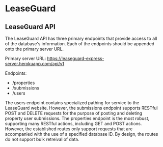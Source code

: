 # LeaseGuard

## LeaseGuard API 

The LeaseGuard API has three primary endpoints that provide access to all of the database's information. Each of the endpoints should be appended onto the primary server URL.

Primary server URL: https://leaseguard-express-server.herokuapp.com/api/v1

Endpoints:
  * /properties
  * /submissions
  * /users

The users endpoint contains specialized pathing for service to the LeaseGuard website. However, the submissions endpoint supports RESTful POST and DELETE requests for the purpose of posting and deleting property user submissions. The properties endpoint is the most robust, supporting many RESTful actions, including GET and POST actions. However, the established routes only support requests that are accompanied with the use of a specified database ID. By design, the routes do not support bulk retreival of data.

